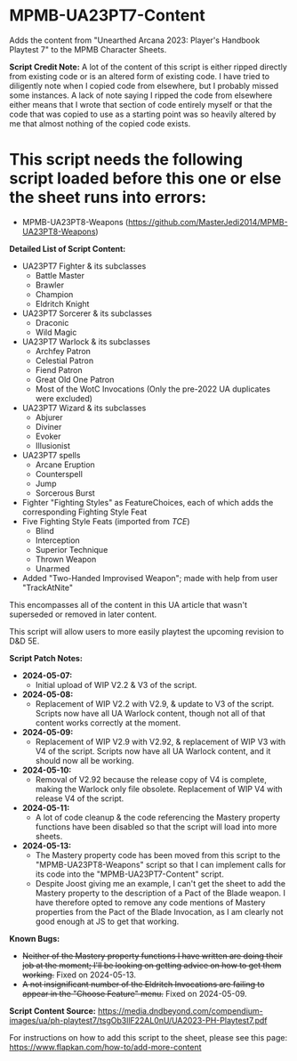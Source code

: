 # MPMB-UA23PT7-Content
Adds the content from "Unearthed Arcana 2023: Player's Handbook Playtest 7" to the MPMB Character Sheets.

**Script Credit Note:**
A lot of the content of this script is either ripped directly from existing code or is an altered form of existing code. I have tried to diligently note when I copied code from elsewhere, but I probably missed some instances. A lack of note saying I ripped the code from elsewhere either means that I wrote that section of code entirely myself or that the code that was copied to use as a starting point was so heavily altered by me that almost nothing of the copied code exists.

# This script needs the following script loaded before this one or else the sheet runs into errors:
- MPMB-UA23PT8-Weapons (https://github.com/MasterJedi2014/MPMB-UA23PT8-Weapons)

**Detailed List of Script Content:**
- UA23PT7 Fighter & its subclasses
  - Battle Master
  - Brawler
  - Champion
  - Eldritch Knight
- UA23PT7 Sorcerer & its subclasses
  - Draconic
  - Wild Magic
- UA23PT7 Warlock & its subclasses
  - Archfey Patron
  - Celestial Patron
  - Fiend Patron
  - Great Old One Patron
  - Most of the WotC Invocations (Only the pre-2022 UA duplicates were excluded)
- UA23PT7 Wizard & its subclasses
  - Abjurer
  - Diviner
  - Evoker
  - Illusionist
- UA23PT7 spells
  - Arcane Eruption
  - Counterspell
  - Jump
  - Sorcerous Burst
- Fighter "Fighting Styles" as FeatureChoices, each of which adds the corresponding Fighting Style Feat
- Five Fighting Style Feats (imported from *TCE*)
  - Blind
  - Interception
  - Superior Technique
  - Thrown Weapon
  - Unarmed
- Added "Two-Handed Improvised Weapon"; made with help from user "TrackAtNite"

This encompasses all of the content in this UA article that wasn't superseded or removed in later content.

This script will allow users to more easily playtest the upcoming revision to D&D 5E.

**Script Patch Notes:**
- **2024-05-07:**
  - Initial upload of WIP V2.2 & V3 of the script.
- **2024-05-08:**
  - Replacement of WIP V2.2 with V2.9, & update to V3 of the script. Scripts now have all UA Warlock content, though not all of that content works correctly at the moment.
- **2024-05-09:**
  - Replacement of WIP V2.9 with V2.92, & replacement of WIP V3 with V4 of the script. Scripts now have all UA Warlock content, and it should now all be working.
- **2024-05-10:**
  - Removal of V2.92 because the release copy of V4 is complete, making the Warlock only file obsolete. Replacement of WIP V4 with release V4 of the script.
- **2024-05-11:**
  - A lot of code cleanup & the code referencing the Mastery property functions have been disabled so that the script will load into more sheets.
- **2024-05-13:**
  - The Mastery property code has been moved from this script to the "MPMB-UA23PT8-Weapons" script so that I can implement calls for its code into the "MPMB-UA23PT7-Content" script.
  - Despite Joost giving me an example, I can't get the sheet to add the Mastery property to the description of a Pact of the Blade weapon. I have therefore opted to remove any code mentions of Mastery properties from the Pact of the Blade Invocation, as I am clearly not good enough at JS to get that working.

**Known Bugs:**
- ~~Neither of the Mastery property functions I have written are doing their job at the moment; I'll be looking on getting advice on how to get them working.~~ Fixed on 2024-05-13.
- ~~A not insignificant number of the Eldritch Invocations are failing to appear in the "Choose Feature" menu.~~ Fixed on 2024-05-09.

**Script Content Source:** https://media.dndbeyond.com/compendium-images/ua/ph-playtest7/tsgOb3llF22AL0nU/UA2023-PH-Playtest7.pdf

For instructions on how to add this script to the sheet, please see this page: https://www.flapkan.com/how-to/add-more-content
